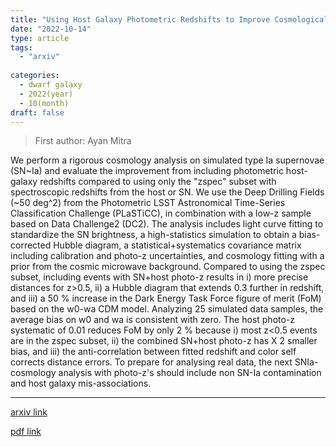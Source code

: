 ```yaml
---
title: "Using Host Galaxy Photometric Redshifts to Improve Cosmological Constraints with Type Ia Supernova in the LSST Era"
date: "2022-10-14"
type: article
tags:
  - "arxiv"
  
categories:
  - dwarf galaxy
  - 2022(year)
  - 10(month)
draft: false
---
```

> First author: Ayan Mitra

 We perform a rigorous cosmology analysis on simulated type Ia supernovae
(SN~Ia) and evaluate the improvement from including photometric host-galaxy
redshifts compared to using only the "zspec" subset with spectroscopic
redshifts from the host or SN. We use the Deep Drilling Fields (~50 deg^2) from
the Photometric LSST Astronomical Time-Series Classification Challenge
(PLaSTiCC), in combination with a low-z sample based on Data Challenge2 (DC2).
The analysis includes light curve fitting to standardize the SN brightness, a
high-statistics simulation to obtain a bias-corrected Hubble diagram, a
statistical+systematics covariance matrix including calibration and photo-z
uncertainties, and cosmology fitting with a prior from the cosmic microwave
background. Compared to using the zspec subset, including events with SN+host
photo-z results in i) more precise distances for z>0.5, ii) a Hubble diagram
that extends 0.3 further in redshift, and iii) a 50 % increase in the Dark
Energy Task Force figure of merit (FoM) based on the w0-wa CDM model. Analyzing
25 simulated data samples, the average bias on w0 and wa is consistent with
zero. The host photo-z systematic of 0.01 reduces FoM by only 2 % because i)
most z<0.5 events are in the zspec subset, ii) the combined SN+host photo-z has
X 2 smaller bias, and iii) the anti-correlation between fitted redshift and
color self corrects distance errors. To prepare for analysing real data, the
next SNIa-cosmology analysis with photo-z's should include non SN-Ia
contamination and host galaxy mis-associations.

---
[arxiv link](http://arxiv.org/abs/2210.07560v2)

[pdf link](http://arxiv.org/pdf/2210.07560v2)